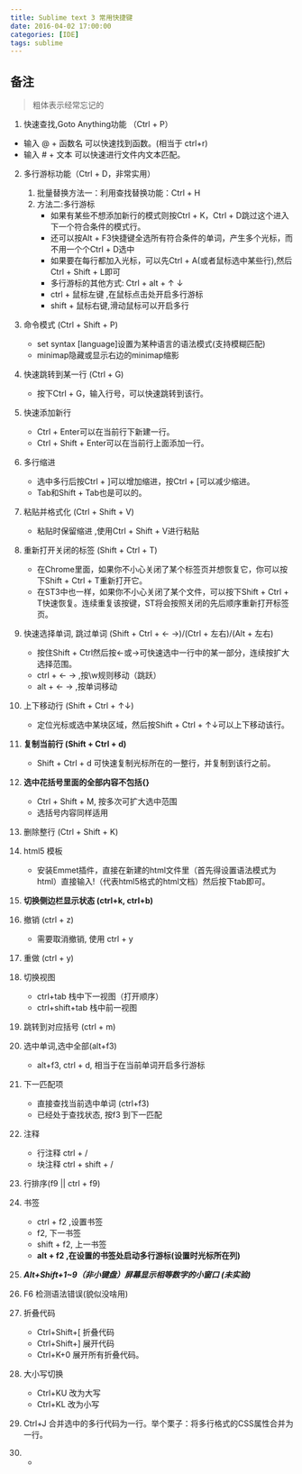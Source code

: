 ```yaml
---
title: Sublime text 3 常用快捷键
date: 2016-04-02 17:00:00
categories: [IDE]
tags: sublime
---
```


## 备注
> 粗体表示经常忘记的

1. 快速查找,Goto Anything功能 （Ctrl + P）
  - 输入 @ + 函数名 可以快速找到函数。(相当于 ctrl+r)
  - 输入 # + 文本 可以快速进行文件内文本匹配。
2. 多行游标功能（Ctrl + D，非常实用）
	1. 批量替换方法一：利用查找替换功能：Ctrl + H
	2. 方法二:多行游标
    	- 如果有某些不想添加新行的模式则按Ctrl + K，Ctrl + D跳过这个进入下一个符合条件的模式行。
  		- 还可以按Alt + F3快捷键全选所有符合条件的单词，产生多个光标，而不用一个个Ctrl + D选中
  		-  如果要在每行都加入光标，可以先Ctrl + A(或者鼠标选中某些行),然后Ctrl + Shift + L即可
  		-  多行游标的其他方式: Ctrl + alt + ↑ ↓
  		-  ctrl + 鼠标左键 ,在鼠标点击处开启多行游标
  		-  shift + 鼠标右键,滑动鼠标可以开启多行 
	
3. 命令模式 (Ctrl + Shift + P)
	- set syntax [language]设置为某种语言的语法模式(支持模糊匹配)
	- minimap隐藏或显示右边的minimap缩影 
  
4. 快速跳转到某一行 (Ctrl + G)
	- 按下Ctrl + G，输入行号，可以快速跳转到该行。
5. 快速添加新行
	- Ctrl + Enter可以在当前行下新建一行。
	- Ctrl + Shift + Enter可以在当前行上面添加一行。
6. 多行缩进
	- 选中多行后按Ctrl + ]可以增加缩进，按Ctrl + [可以减少缩进。
	- Tab和Shift + Tab也是可以的。
7. 粘贴并格式化 (Ctrl + Shift + V)
	- 粘贴时保留缩进 ,使用Ctrl + Shift + V进行粘贴
8. 重新打开关闭的标签 (Shift + Ctrl + T)
	- 在Chrome里面，如果你不小心关闭了某个标签页并想恢复它，你可以按下Shift + Ctrl + T重新打开它。
	- 在ST3中也一样，如果你不小心关闭了某个文件，可以按下Shift + Ctrl + T快速恢复。连续重复该按键，ST将会按照关闭的先后顺序重新打开标签页。
9. 快速选择单词, 跳过单词 (Shift + Ctrl +  ← →)/(Ctrl + 左右)/(Alt + 左右)
	- 按住Shift + Ctrl然后按←或→可快速选中一行中的某一部分，连续按扩大选择范围。
	- ctrl + ← → ,按\w规则移动（跳跃）
	- alt + ← → ,按单词移动
10. 上下移动行 (Shift + Ctrl + ↑↓)
	- 定位光标或选中某块区域，然后按Shift + Ctrl + ↑↓可以上下移动该行。
11. **复制当前行 (Shift + Ctrl + d)**
	- Shift + Ctrl + d 可快速复制光标所在的一整行，并复制到该行之前。
12. **选中花括号里面的全部内容不包括{}**
	- Ctrl + Shift + M, 按多次可扩大选中范围
	- 选括号内容同样适用
13. 删除整行 (Ctrl + Shift + K)
14. html5 模板
	- 安装Emmet插件，直接在新建的html文件里（首先得设置语法模式为html）直接输入!（代表html5格式的html文档）然后按下tab即可。
15. **切换侧边栏显示状态 (ctrl+k, ctrl+b)**
16. 撤销 (ctrl + z)
	- 需要取消撤销, 使用 ctrl + y
17. 重做 (ctrl + y)
18. 切换视图
	- ctrl+tab 栈中下一视图（打开顺序）
	- ctrl+shift+tab 	栈中前一视图
19. 跳转到对应括号 (ctrl + m)
20. 选中单词,选中全部(alt+f3)
	- alt+f3, ctrl + d, 相当于在当前单词开启多行游标
21. 下一匹配项
	- 直接查找当前选中单词 (ctrl+f3)
	- 已经处于查找状态, 按f3 到下一匹配
22. 注释
	- 行注释 ctrl + /
	- 块注释 ctrl + shift + /
23. 行排序(f9 || ctrl + f9)
24. 书签
	- ctrl + f2 ,设置书签
	- f2, 下一书签
	- shift + f2, 上一书签
	- **alt + f2 ,在设置的书签处启动多行游标(设置时光标所在列)**
	
25. ***Alt+Shift+1~9（非小键盘）屏幕显示相等数字的小窗口 (未实验)***
26. F6 检测语法错误(貌似没啥用)
27. 折叠代码
	- Ctrl+Shift+[ 折叠代码 
	- Ctrl+Shift+] 展开代码 
	- Ctrl+K+0 展开所有折叠代码。
28. 大小写切换
	- Ctrl+KU 改为大写 
	- Ctrl+KL 改为小写 
29. Ctrl+J 合并选中的多行代码为一行。举个栗子：将多行格式的CSS属性合并为一行。
30. -

